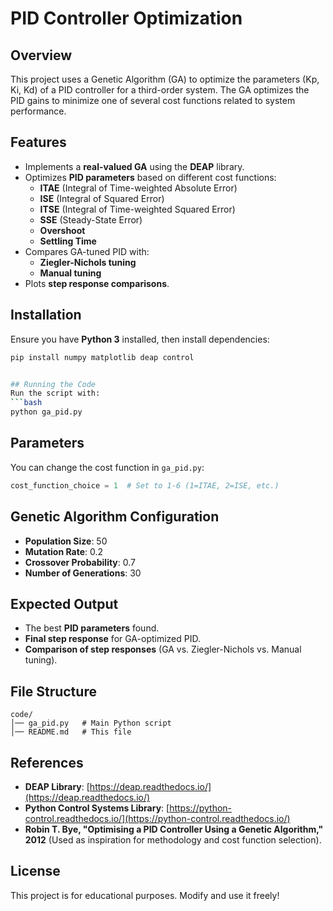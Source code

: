 # PID Controller Optimization

## Overview
This project uses a Genetic Algorithm (GA) to optimize the parameters (Kp, Ki, Kd) of a PID controller for a third-order system. The GA optimizes the PID gains to minimize one of several cost functions related to system performance.

## Features
- Implements a **real-valued GA** using the **DEAP** library.
- Optimizes **PID parameters** based on different cost functions:
  - **ITAE** (Integral of Time-weighted Absolute Error)
  - **ISE** (Integral of Squared Error)
  - **ITSE** (Integral of Time-weighted Squared Error)
  - **SSE** (Steady-State Error)
  - **Overshoot**
  - **Settling Time**
- Compares GA-tuned PID with:
  - **Ziegler-Nichols tuning**
  - **Manual tuning**
- Plots **step response comparisons**.

## Installation
Ensure you have **Python 3** installed, then install dependencies:
```bash
pip install numpy matplotlib deap control


## Running the Code
Run the script with:
```bash
python ga_pid.py
```

## Parameters
You can change the cost function in `ga_pid.py`:
```python
cost_function_choice = 1  # Set to 1-6 (1=ITAE, 2=ISE, etc.)
```

## Genetic Algorithm Configuration
- **Population Size**: 50
- **Mutation Rate**: 0.2
- **Crossover Probability**: 0.7
- **Number of Generations**: 30

## Expected Output
- The best **PID parameters** found.
- **Final step response** for GA-optimized PID.
- **Comparison of step responses** (GA vs. Ziegler-Nichols vs. Manual tuning).

## File Structure
```
code/
│── ga_pid.py   # Main Python script
│── README.md   # This file
```

## References
- **DEAP Library**: [https://deap.readthedocs.io/](https://deap.readthedocs.io/)
- **Python Control Systems Library**: [https://python-control.readthedocs.io/](https://python-control.readthedocs.io/)
- **Robin T. Bye, "Optimising a PID Controller Using a Genetic Algorithm," 2012** (Used as inspiration for methodology and cost function selection).


## License
This project is for educational purposes. Modify and use it freely!

